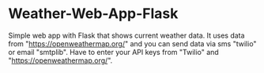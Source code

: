 # Weather-Web-App-Flask
Simple web app with Flask that shows current weather data.
It uses data from "https://openweathermap.org/" and you can send data via sms "twilio" or email "smtplib".
Have to enter your API keys from "Twilio" and "https://openweathermap.org/".
